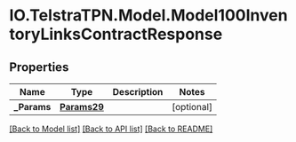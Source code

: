 # IO.TelstraTPN.Model.Model100InventoryLinksContractResponse
## Properties

Name | Type | Description | Notes
------------ | ------------- | ------------- | -------------
**_Params** | [**Params29**](Params29.md) |  | [optional] 

[[Back to Model list]](../README.md#documentation-for-models) [[Back to API list]](../README.md#documentation-for-api-endpoints) [[Back to README]](../README.md)

